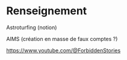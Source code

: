 # Renseignement

Astroturfing (notion)

AIMS (création en masse de faux comptes ?)

https://www.youtube.com/@ForbiddenStories

